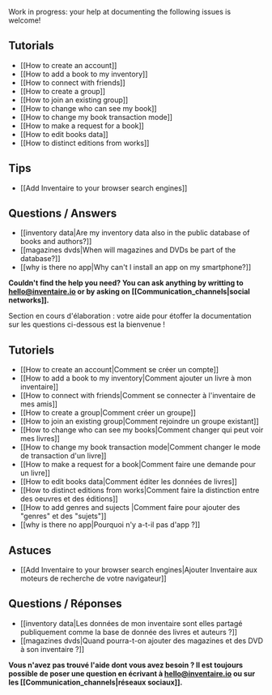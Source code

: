 <!-- LANG:EN, title="Frequently Asked Questions"-->
Work in progress: your help at documenting the following issues is welcome!

## Tutorials

* [[How to create an account]]
* [[How to add a book to my inventory]]
* [[How to connect with friends]]
* [[How to create a group]]
* [[How to join an existing group]]
* [[How to change who can see my book]]
* [[How to change my book transaction mode]]
* [[How to make a request for a book]]
* [[How to edit books data]]
* [[How to distinct editions from works]]

## Tips

* [[Add Inventaire to your browser search engines]]

## Questions / Answers

* [[inventory data|Are my inventory data also in the public database of books and authors?]]
* [[magazines dvds|When will magazines and DVDs be part of the database?]]
* [[why is there no app|Why can't I install an app on my smartphone?]]

**Couldn't find the help you need? You can ask anything by writting to [hello@inventaire.io](mailto:hello@inventaire.io) or by asking on [[Communication_channels|social networks]].**

<!-- LANG:FR, title="Foire Aux Questions"-->
Section en cours d'élaboration : votre aide pour étoffer la documentation sur les questions ci-dessous est la bienvenue !

## Tutoriels

* [[How to create an account|Comment se créer un compte]]
* [[How to add a book to my inventory|Comment ajouter un livre à mon inventaire]]
* [[How to connect with friends|Comment se connecter à l'inventaire de mes amis]]
* [[How to create a group|Comment créer un groupe]]
* [[How to join an existing group|Comment rejoindre un groupe existant]]
* [[How to change who can see my books|Comment changer qui peut voir mes livres]]
* [[How to change my book transaction mode|Comment changer le mode de transaction d'un livre]]
* [[How to make a request for a book|Comment faire une demande pour un livre]]
* [[How to edit books data|Comment éditer les données de livres]]
* [[How to distinct editions from works|Comment faire la distinction entre des oeuvres et des éditions]]
* [[How to add genres and sujects |Comment faire pour ajouter des "genres" et des "sujets"]]
* [[why is there no app|Pourquoi n'y a-t-il pas d'app ?]]

## Astuces

* [[Add Inventaire to your browser search engines|Ajouter Inventaire aux moteurs de recherche de votre navigateur]]

## Questions / Réponses

* [[inventory data|Les données de mon inventaire sont elles partagé publiquement comme la base de donnée des livres et auteurs ?]]
* [[magazines dvds|Quand pourra-t-on ajouter des magazines et des DVD à son inventaire ?]]

**Vous n'avez pas trouvé l'aide dont vous avez besoin ? Il est toujours possible de poser une question en écrivant à [hello@inventaire.io](mailto:hello@inventaire.io) ou sur les [[Communication_channels|réseaux sociaux]].**